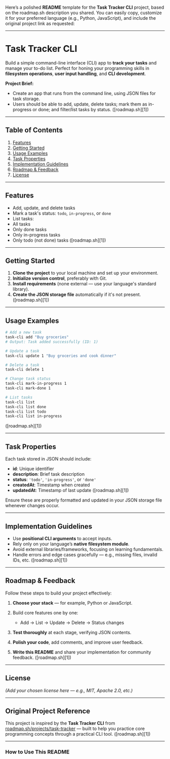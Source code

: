 Here’s a polished **README** template for the **Task Tracker CLI** project, based on the roadmap.sh description you shared. You can easily copy, customize it for your preferred language (e.g., Python, JavaScript), and include the original project link as requested:

---

# Task Tracker CLI

Build a simple command-line interface (CLI) app to **track your tasks** and manage your to-do list. Perfect for honing your programming skills in **filesystem operations**, **user input handling**, and **CLI development**.

**Project Brief:**

* Create an app that runs from the command line, using JSON files for task storage.
* Users should be able to add, update, delete tasks; mark them as in-progress or done; and filter/list tasks by status.
  ([roadmap.sh][1])

---

## Table of Contents

1. [Features](#features)
2. [Getting Started](#getting-started)
3. [Usage Examples](#usage-examples)
4. [Task Properties](#task-properties)
5. [Implementation Guidelines](#implementation-guidelines)
6. [Roadmap & Feedback](#roadmap--feedback)
7. [License](#license)

---

## Features

* Add, update, and delete tasks
* Mark a task's status: `todo`, `in-progress`, or `done`
* List tasks:
* All tasks
* Only done tasks
* Only in-progress tasks
* Only todo (not done) tasks
  ([roadmap.sh][1])

---

## Getting Started

1. **Clone the project** to your local machine and set up your environment.
2. **Initialize version control**, preferably with Git.
3. **Install requirements** (none external — use your language's standard library).
4. **Create the JSON storage file** automatically if it's not present.
   ([roadmap.sh][1])

---

## Usage Examples

```bash
# Add a new task
task-cli add "Buy groceries"
# Output: Task added successfully (ID: 1)

# Update a task
task-cli update 1 "Buy groceries and cook dinner"

# Delete a task
task-cli delete 1

# Change task status
task-cli mark-in-progress 1
task-cli mark-done 1

# List tasks
task-cli list
task-cli list done
task-cli list todo
task-cli list in-progress
```

([roadmap.sh][1])

---

## Task Properties

Each task stored in JSON should include:

* **id**: Unique identifier
* **description**: Brief task description
* **status**: `'todo'`, `'in-progress'`, or `'done'`
* **createdAt**: Timestamp when created
* **updatedAt**: Timestamp of last update
  ([roadmap.sh][1])

Ensure these are properly formatted and updated in your JSON storage file whenever changes occur.

---

## Implementation Guidelines

* Use **positional CLI arguments** to accept inputs.
* Rely only on your language’s **native filesystem module**.
* Avoid external libraries/frameworks, focusing on learning fundamentals.
* Handle errors and edge cases gracefully — e.g., missing files, invalid IDs, etc.
  ([roadmap.sh][1])

---

## Roadmap & Feedback

Follow these steps to build your project effectively:

1. **Choose your stack** — for example, Python or JavaScript.
2. Build core features one by one:

   * Add → List → Update → Delete → Status changes
3. **Test thoroughly** at each stage, verifying JSON contents.
4. **Polish your code**, add comments, and improve user feedback.
5. **Write this README** and share your implementation for community feedback.
   ([roadmap.sh][1])

---

## License

*(Add your chosen license here — e.g., MIT, Apache 2.0, etc.)*

---

## Original Project Reference

This project is inspired by the **Task Tracker CLI** from [roadmap.sh/projects/task-tracker](https://roadmap.sh/projects/task-tracker) — built to help you practice core programming concepts through a practical CLI tool.
([roadmap.sh][1])

---

### How to Use This README
